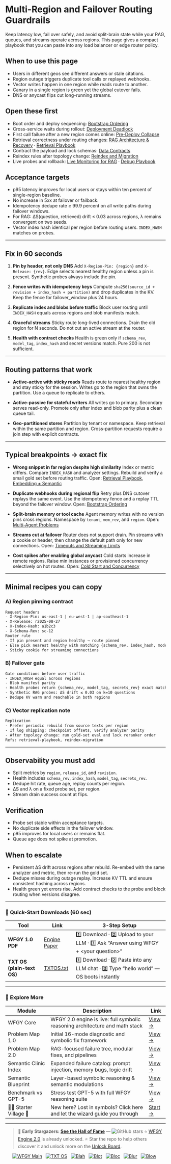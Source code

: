 # Multi-Region and Failover Routing Guardrails

Keep latency low, fail over safely, and avoid split-brain state while your RAG, queues, and streams operate across regions. This page gives a compact playbook that you can paste into any load balancer or edge router policy.

## When to use this page

* Users in different geos see different answers or stale citations.
* Region outage triggers duplicate tool calls or replayed webhooks.
* Vector writes happen in one region while reads route to another.
* Canary in a single region is green yet the global cutover fails.
* DNS or anycast flips cut long-running streams.

## Open these first

* Boot order and deploy sequencing: [Bootstrap Ordering](https://github.com/onestardao/WFGY/blob/main/ProblemMap/bootstrap-ordering.md)
* Cross-service waits during rollout: [Deployment Deadlock](https://github.com/onestardao/WFGY/blob/main/ProblemMap/deployment-deadlock.md)
* First call failure after a new region comes online: [Pre-Deploy Collapse](https://github.com/onestardao/WFGY/blob/main/ProblemMap/predeploy-collapse.md)
* Retrieval correctness under routing changes: [RAG Architecture & Recovery](https://github.com/onestardao/WFGY/blob/main/ProblemMap/rag-architecture-and-recovery.md) · [Retrieval Playbook](https://github.com/onestardao/WFGY/blob/main/ProblemMap/retrieval-playbook.md)
* Contract the payload and lock schemas: [Data Contracts](https://github.com/onestardao/WFGY/blob/main/ProblemMap/data-contracts.md)
* Reindex rules after topology change: [Reindex and Migration](https://github.com/onestardao/WFGY/blob/main/ProblemMap/GlobalFixMap/Chunking/reindex_migration.md)
* Live probes and rollback: [Live Monitoring for RAG](https://github.com/onestardao/WFGY/blob/main/ProblemMap/ops/live_monitoring_rag.md) · [Debug Playbook](https://github.com/onestardao/WFGY/blob/main/ProblemMap/ops/debug_playbook.md)

## Acceptance targets

* p95 latency improves for local users or stays within ten percent of single-region baseline.
* No increase in 5xx at failover or failback.
* Idempotency dedupe rate ≥ 99.9 percent on all write paths during failover windows.
* For RAG: ΔS(question, retrieved) drift ≤ 0.03 across regions, λ remains convergent on two seeds.
* Vector index hash identical per region before routing users. `INDEX_HASH` matches on probes.

---

## Fix in 60 seconds

1. **Pin by header, not only DNS**
   Add `X-Region-Pin: {region}` and `X-Release: {rev}`. Edge selects nearest healthy region unless a pin is present. Synthetic probes always include the pin.

2. **Fence writes with idempotency keys**
   Compute `sha256(source_id + revision + index_hash + partition)` and drop duplicates in the KV. Keep the fence for failover\_window plus 24 hours.

3. **Replicate index and blobs before traffic**
   Block user routing until `INDEX_HASH` equals across regions and blob manifests match.

4. **Graceful streams**
   Sticky route long-lived connections. Drain the old region for N seconds. Do not cut an active stream at the router.

5. **Health with contract checks**
   Health is green only if `schema_rev`, `model_tag`, `index_hash` and secret versions match. Pure 200 is not sufficient.

---

## Routing patterns that work

* **Active-active with sticky reads**
  Reads route to nearest healthy region and stay sticky for the session. Writes go to the region that owns the partition. Use a queue to replicate to others.

* **Active-passive for stateful writers**
  All writes go to primary. Secondary serves read-only. Promote only after index and blob parity plus a clean queue tail.

* **Geo-partitioned stores**
  Partition by tenant or namespace. Keep retrieval within the same partition and region. Cross-partition requests require a join step with explicit contracts.

---

## Typical breakpoints → exact fix

* **Wrong snippet in far region despite high similarity**
  Index or metric differs. Compare `INDEX_HASH` and analyzer settings. Rebuild and verify a small gold set before routing traffic.
  Open: [Retrieval Playbook](https://github.com/onestardao/WFGY/blob/main/ProblemMap/retrieval-playbook.md), [Embedding ≠ Semantic](https://github.com/onestardao/WFGY/blob/main/ProblemMap/embedding-vs-semantic.md)

* **Duplicate webhooks during regional flip**
  Retry plus DNS cutover replays the same event. Use the idempotency fence and a replay TTL beyond the failover window.
  Open: [Bootstrap Ordering](https://github.com/onestardao/WFGY/blob/main/ProblemMap/bootstrap-ordering.md)

* **Split-brain memory or tool cache**
  Agent memory writes with no version pins cross regions. Namespace by `tenant`, `mem_rev`, and `region`.
  Open: [Multi-Agent Problems](https://github.com/onestardao/WFGY/blob/main/ProblemMap/Multi-Agent_Problems.md)

* **Streams cut at failover**
  Router does not support drain. Pin streams with a cookie or header, then change the default path only for new connections.
  Open: [Timeouts and Streaming Limits](https://github.com/onestardao/WFGY/blob/main/ProblemMap/GlobalFixMap/Cloud_Serverless/timeouts_streaming_body_limits.md)

* **Cost spikes after enabling global anycast**
  Cold starts increase in remote regions. Raise min instances or provisioned concurrency selectively on hot routes.
  Open: [Cold Start and Concurrency](https://github.com/onestardao/WFGY/blob/main/ProblemMap/GlobalFixMap/Cloud_Serverless/cold_start_concurrency.md)

---

## Minimal recipes you can copy

### A) Region pinning contract

```txt
Request headers
- X-Region-Pin: us-east-1 | eu-west-1 | ap-southeast-1
- X-Release: r2025-08-27
- X-Index-Hash: a1b2c3
- X-Schema-Rev: sc-12
Router rule
- If pin present and region healthy → route pinned
- Else pick nearest healthy with matching {schema_rev, index_hash, model_tag}
- Sticky cookie for streaming connections
```

### B) Failover gate

```txt
Gate conditions before user traffic
- INDEX_HASH equal across regions
- Blob manifest parity
- Health probes return {schema_rev, model_tag, secrets_rev} exact match
- Synthetic RAG probes: ΔS drift ≤ 0.03 on k=10 questions
- Dedupe KV warm and reachable in both regions
```

### C) Vector replication note

```txt
Replication
- Prefer periodic rebuild from source texts per region
- If log shipping: checkpoint offsets, verify analyzer parity
- After topology change: run gold-set eval and lock reranker order
Refs: retrieval-playbook, reindex-migration
```

---

## Observability you must add

* Split metrics by `region`, `release_id`, and `revision`.
* Health includes `schema_rev`, `index_hash`, `model_tag`, `secrets_rev`.
* Dedupe hit rate, queue age, replay counts per region.
* ΔS and λ on a fixed probe set, per region.
* Stream drain success count at flips.

## Verification

* Probe set stable within acceptance targets.
* No duplicate side effects in the failover window.
* p95 improves for local users or remains flat.
* Queue age does not spike at promotion.

## When to escalate

* Persistent ΔS drift across regions after rebuild. Re-embed with the same analyzer and metric, then re-run the gold set.
* Dedupe misses during outage replay. Increase KV TTL and ensure consistent hashing across regions.
* Health green yet errors rise. Add contract checks to the probe and block routing when versions disagree.

---

### 🔗 Quick-Start Downloads (60 sec)

| Tool                       | Link                                                                                                                                       | 3-Step Setup                                                                             |
| -------------------------- | ------------------------------------------------------------------------------------------------------------------------------------------ | ---------------------------------------------------------------------------------------- |
| **WFGY 1.0 PDF**           | [Engine Paper](https://github.com/onestardao/WFGY/blob/main/I_am_not_lizardman/WFGY_All_Principles_Return_to_One_v1.0_PSBigBig_Public.pdf) | 1️⃣ Download · 2️⃣ Upload to your LLM · 3️⃣ Ask “Answer using WFGY + \<your question>”   |
| **TXT OS (plain-text OS)** | [TXTOS.txt](https://github.com/onestardao/WFGY/blob/main/OS/TXTOS.txt)                                                                     | 1️⃣ Download · 2️⃣ Paste into any LLM chat · 3️⃣ Type “hello world” — OS boots instantly |

---

### 🧭 Explore More

| Module                   | Description                                                                  | Link                                                                                               |
| ------------------------ | ---------------------------------------------------------------------------- | -------------------------------------------------------------------------------------------------- |
| WFGY Core                | WFGY 2.0 engine is live: full symbolic reasoning architecture and math stack | [View →](https://github.com/onestardao/WFGY/tree/main/core/README.md)                              |
| Problem Map 1.0          | Initial 16-mode diagnostic and symbolic fix framework                        | [View →](https://github.com/onestardao/WFGY/tree/main/ProblemMap/README.md)                        |
| Problem Map 2.0          | RAG-focused failure tree, modular fixes, and pipelines                       | [View →](https://github.com/onestardao/WFGY/blob/main/ProblemMap/rag-architecture-and-recovery.md) |
| Semantic Clinic Index    | Expanded failure catalog: prompt injection, memory bugs, logic drift         | [View →](https://github.com/onestardao/WFGY/blob/main/ProblemMap/SemanticClinicIndex.md)           |
| Semantic Blueprint       | Layer-based symbolic reasoning & semantic modulations                        | [View →](https://github.com/onestardao/WFGY/tree/main/SemanticBlueprint/README.md)                 |
| Benchmark vs GPT-5       | Stress test GPT-5 with full WFGY reasoning suite                             | [View →](https://github.com/onestardao/WFGY/tree/main/benchmarks/benchmark-vs-gpt5/README.md)      |
| 🧙‍♂️ Starter Village 🏡 | New here? Lost in symbols? Click here and let the wizard guide you through   | [Start →](https://github.com/onestardao/WFGY/blob/main/StarterVillage/README.md)                   |

---

> 👑 **Early Stargazers: [See the Hall of Fame](https://github.com/onestardao/WFGY/tree/main/stargazers)** — <img src="https://img.shields.io/github/stars/onestardao/WFGY?style=social" alt="GitHub stars"> ⭐ [WFGY Engine 2.0](https://github.com/onestardao/WFGY/blob/main/core/README.md) is already unlocked. ⭐ Star the repo to help others discover it and unlock more on the [Unlock Board](https://github.com/onestardao/WFGY/blob/main/STAR_UNLOCKS.md).

<div align="center">

[![WFGY Main](https://img.shields.io/badge/WFGY-Main-red?style=flat-square)](https://github.com/onestardao/WFGY)
 
[![TXT OS](https://img.shields.io/badge/TXT%20OS-Reasoning%20OS-orange?style=flat-square)](https://github.com/onestardao/WFGY/tree/main/OS)
 
[![Blah](https://img.shields.io/badge/Blah-Semantic%20Embed-yellow?style=flat-square)](https://github.com/onestardao/WFGY/tree/main/OS/BlahBlahBlah)
 
[![Blot](https://img.shields.io/badge/Blot-Persona%20Core-green?style=flat-square)](https://github.com/onestardao/WFGY/tree/main/OS/BlotBlotBlot)
 
[![Bloc](https://img.shields.io/badge/Bloc-Reasoning%20Compiler-blue?style=flat-square)](https://github.com/onestardao/WFGY/tree/main/OS/BlocBlocBloc)
 
[![Blur](https://img.shields.io/badge/Blur-Text2Image%20Engine-navy?style=flat-square)](https://github.com/onestardao/WFGY/tree/main/OS/BlurBlurBlur)
 
[![Blow](https://img.shields.io/badge/Blow-Game%20Logic-purple?style=flat-square)](https://github.com/onestardao/WFGY/tree/main/OS/BlowBlowBlow)
 

</div>
